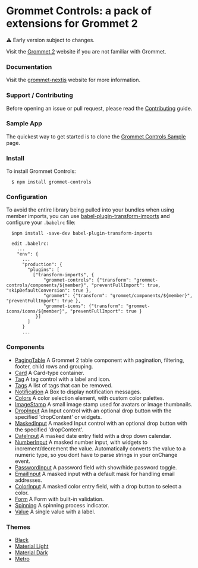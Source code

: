 # Grommet Controls: a pack of extensions for Grommet 2

:warning: Early version subject to changes.

Visit the [Grommet 2](https://v2.grommet.io) website if you are not familiar with Grommet.

### Documentation

Visit the [grommet-nextjs](https://grommet-nextjs.herokuapp.com/add-ons) website for more information.

### Support / Contributing

Before opening an issue or pull request, please read the [Contributing](https://github.com/atanasster/grommet-controls/blob/master/CONTRIBUTING.md) guide.

### Sample App

  The quickest way to get started is to clone the [Grommet Controls Sample](https://github.com/atanasster/grommet-controls-sample) page.

### Install

  To install Grommet Controls:

  ```
    $ npm install grommet-controls
  ```

### Configuration

  To avoid the entire library being pulled into your bundles when using member imports, you can use [babel-plugin-transform-imports](https://www.npmjs.com/package/babel-plugin-transform-imports)
  and configure your `.babelrc` file:
  ```
    $npm install -save-dev babel-plugin-transform-imports

    edit .babelrc:
      ...
      "env": {
        ...
        "production": {
          "plugins": [
            ["transform-imports", {
                "grommet-controls": {"transform": "grommet-controls/components/${member}", "preventFullImport": true, "skipDefaultConversion": true },
                "grommet": {"transform": "grommet/components/${member}", "preventFullImport": true },
                "grommet-icons": {"transform": "grommet-icons/icons/${member}", "preventFullImport": true }
             }]
          ]
        }
        ...
  ```

### Components

 * [PagingTable](https://grommet-nextjs.herokuapp.com/add-ons/paging-table) A Grommet 2 table component with pagination, filtering, footer, child rows and grouping.
 * [Card](https://grommet-nextjs.herokuapp.com/add-ons/card) A Card-type container.
 * [Tag](https://grommet-nextjs.herokuapp.com/add-ons/tag) A tag control with a label and icon.
 * [Tags](https://grommet-nextjs.herokuapp.com/add-ons/tags) A list of tags that can be removed.
 * [Notification](https://grommet-nextjs.herokuapp.com/add-ons/notification) A Box to display notification messages.
 * [Colors](https://grommet-nextjs.herokuapp.com/add-ons/colors) A color selection element, with custom color palettes.
 * [ImageStamp](https://grommet-nextjs.herokuapp.com/add-ons/imagestamp) A small image stamp used for avatars or image thumbnails.
 * [DropInput](https://grommet-nextjs.herokuapp.com/add-ons/dropinput) An Input control with an optional drop button with the specified 'dropContent' or widgets.
 * [MaskedInput](https://grommet-nextjs.herokuapp.com/add-ons/maskedinput) A masked Input control with an optional drop button with the specified 'dropContent'.
 * [DateInput](https://grommet-nextjs.herokuapp.com/add-ons/dateinput) A masked date entry field with a drop down calendar.
 * [NumberInput](https://grommet-nextjs.herokuapp.com/add-ons/numberinput) A masked number input, with widgets to increment/decrement the value. Automatically converts the value to a numeric type, so you dont have to parse strings in your onChange event.
 * [PasswordInput](https://grommet-nextjs.herokuapp.com/add-ons/passwordinput) A password field with show/hide password toggle.
 * [EmailInput](https://grommet-nextjs.herokuapp.com/add-ons/emailinput) A masked input with a default mask for handling email addresses.
 * [ColorInput](https://grommet-nextjs.herokuapp.com/add-ons/colorinput) A masked color entry field, with a drop button to select a color.
 * [Form](https://grommet-nextjs.herokuapp.com/add-ons/form) A Form with built-in validation.
 * [Spinning](https://grommet-nextjs.herokuapp.com/add-ons/spinning) A spinning process indicator.
 * [Value](https://grommet-nextjs.herokuapp.com/add-ons/value) A single value with a label.

### Themes

 * [Black](https://grommet-nextjs.herokuapp.com/?theme=black)
 * [Material Light](https://grommet-nextjs.herokuapp.com/?theme=materiallight)
 * [Material Dark](https://grommet-nextjs.herokuapp.com/?theme=materialdark)
 * [Metro](https://grommet-nextjs.herokuapp.com/?theme=metro)


